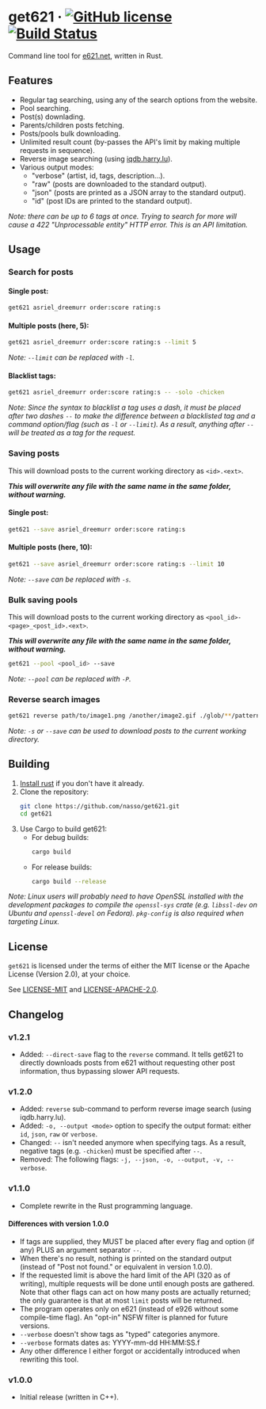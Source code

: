 # get621 &middot; [![GitHub license](https://img.shields.io/badge/license-MIT-blue.svg)](https://github.com/nasso/get621/blob/master/LICENSE.md) [![Build Status](https://travis-ci.com/nasso/get621.svg?branch=master)](https://travis-ci.com/nasso/get621)
Command line tool for [e621.net](https://e926.net), written in Rust.

## Features

* Regular tag searching, using any of the search options from the website.
* Pool searching.
* Post(s) downlading.
* Parents/children posts fetching.
* Posts/pools bulk downloading.
* Unlimited result count (by-passes the API's limit by making multiple requests
    in sequence).
* Reverse image searching (using [iqdb.harry.lu](http://iqdb.harry.lu)).
* Various output modes:
    - "verbose" (artist, id, tags, description...).
    - "raw" (posts are downloaded to the standard output).
    - "json" (posts are printed as a JSON array to the standard output).
    - "id" (post IDs are printed to the standard output).

_Note: there can be up to 6 tags at once. Trying to search for more will cause a
    422 "Unprocessable entity" HTTP error. This is an API limitation._

## Usage

### Search for posts

#### Single post:
```sh
get621 asriel_dreemurr order:score rating:s
```

#### Multiple posts (here, 5):
```sh
get621 asriel_dreemurr order:score rating:s --limit 5
```

_Note: `--limit` can be replaced with `-l`._

#### Blacklist tags:
```sh
get621 asriel_dreemurr order:score rating:s -- -solo -chicken
```

_Note: Since the syntax to blacklist a tag uses a dash, it must be placed after
    two dashes `--` to make the difference between a blacklisted tag and a
    command option/flag (such as `-l` or `--limit`). As a result, anything after
    `--` will be treated as a tag for the request._

### Saving posts

This will download posts to the current working directory as `<id>.<ext>`.

***This will overwrite any file with the same name in the same folder,
    without warning.***

#### Single post:
```sh
get621 --save asriel_dreemurr order:score rating:s
```

#### Multiple posts (here, 10):
```sh
get621 --save asriel_dreemurr order:score rating:s --limit 10
```

_Note: `--save` can be replaced with `-s`._

### Bulk saving pools

This will download posts to the current working directory as
    `<pool_id>-<page>_<post_id>.<ext>`.

***This will overwrite any file with the same name in the same folder,
    without warning.***

```sh
get621 --pool <pool_id> --save
```

_Note: `--pool` can be replaced with `-P`._

### Reverse search images

```sh
get621 reverse path/to/image1.png /another/image2.gif ./glob/**/pattern/*.jpg
```

_Note: `-s` or `--save` can be used to download posts to the current working
    directory._

## Building

1. [Install rust](https://rustup.rs) if you don't have it already.
2. Clone the repository:
    ```sh
    git clone https://github.com/nasso/get621.git
    cd get621
    ```
3. Use Cargo to build get621:
    - For debug builds:
        ```sh
        cargo build
        ```
    - For release builds:
        ```sh
        cargo build --release
        ```

_Note: Linux users will probably need to have OpenSSL installed with the
    development packages to compile the `openssl-sys` crate (e.g. `libssl-dev`
    on Ubuntu and `openssl-devel` on Fedora). `pkg-config` is also required when
    targeting Linux._

## License

`get621` is licensed under the terms of either the MIT license or the Apache
License (Version 2.0), at your choice.

See [LICENSE-MIT] and [LICENSE-APACHE-2.0].

[LICENSE-MIT]: https://github.com/nasso/get621/blob/master/LICENSE-MIT
[LICENSE-APACHE-2.0]: https://github.com/nasso/get621/blob/master/LICENSE-APACHE-2.0

## Changelog

### v1.2.1

* Added: `--direct-save` flag to the `reverse` command. It tells get621 to
    directly downloads posts from e621 without requesting other post
    information, thus bypassing slower API requests.

### v1.2.0

* Added: `reverse` sub-command to perform reverse image search (using
    iqdb.harry.lu).
* Added: `-o, --output <mode>` option to specify the output format: either `id`,
    `json`, `raw` or `verbose`.
* Changed: `--` isn't needed anymore when specifying tags. As a result, negative
    tags (e.g. `-chicken`) must be specified after `--`.
* Removed: The following flags: `-j, --json, -o, --output, -v, --verbose`.

### v1.1.0

- Complete rewrite in the Rust programming language.

#### Differences with version 1.0.0
* If tags are supplied, they MUST be placed after every flag and option (if any)
PLUS an argument separator `--`.
* When there's no result, nothing is printed on the standard output (instead of
"Post not found." or equivalent in version 1.0.0).
* If the requested limit is above the hard limit of the API (320 as of writing),
multiple requests will be done until enough posts are gathered. Note that other
flags can act on how many posts are actually returned; the only guarantee is
that at most `limit` posts will be returned.
* The program operates only on e621 (instead of e926 without some compile-time
flag). An "opt-in" NSFW filter is planned for future versions.
* `--verbose` doesn't show tags as "typed" categories anymore.
* `--verbose` formats dates as: YYYY-mm-dd HH:MM:SS.f
* Any other difference I either forgot or accidentally introduced when rewriting
this tool.

### v1.0.0

* Initial release (written in C++).
